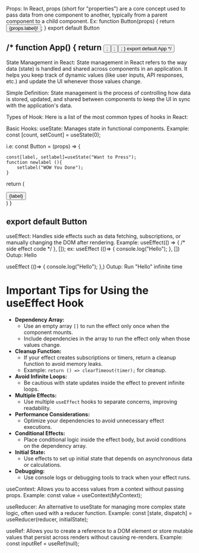 Props: 
In React, props (short for "properties") are a core concept used to pass data from one component to another, typically from a parent component to a child component.
Ex: 
function Button(props) {
  return <Button>{props.label}!</Button>;
}
export default Button


/* function App() {
  return 
  <Button label="Submit" />;
  <Button label="Edith" />;
  <Button label="Upload" />; 
}
export default App */
-----------------------------

State Management in React:
State management in React refers to the way data (state) is handled and shared across components in an application. It helps you keep track of dynamic values (like user inputs, API responses, etc.) and update the UI whenever those values change.

Simple Definition:
State management is the process of controlling how data is stored, updated, and shared between components to keep the UI in sync with the application's data.

Types of Hook:
Here is a list of the most common types of hooks in React:

Basic Hooks:
useState: Manages state in functional components.
Example: const [count, setCount] = useState(0);

i.e:
const Button = (props) => {

    const[label, setlabel]=useState("Want to Press");
    function newlabel (){
        setlabel("WOW You Done");
    }

  return (
    <div>
      <button onClick={newlabel}>{label}</button>
    </div>
  )
}

export default Button
----------------------------------------

useEffect: Handles side effects such as data fetching, subscriptions, or manually changing the DOM after rendering.
Example: useEffect(() => { /* side effect code */ }, []);
ex: 
  useEffect (()=> {
    console.log("Hello");
  }, [])
Outup: Hello

  useEffect (()=> {
    console.log("Hello");
  },)
Outup: Run "Hello" infinite time
<h1>Important Tips for Using the useEffect Hook</h1>
    <ul>
        <li><strong>Dependency Array:</strong>
            <ul>
                <li>Use an empty array <code>[]</code> to run the effect only once when the component mounts.</li>
                <li>Include dependencies in the array to run the effect only when those values change.</li>
            </ul>
        </li>
        <li><strong>Cleanup Function:</strong>
            <ul>
                <li>If your effect creates subscriptions or timers, return a cleanup function to avoid memory leaks.</li>
                <li>Example: <code>return () => clearTimeout(timer);</code> for cleanup.</li>
            </ul>
        </li>
        <li><strong>Avoid Infinite Loops:</strong>
            <ul>
                <li>Be cautious with state updates inside the effect to prevent infinite loops.</li>
            </ul>
        </li>
        <li><strong>Multiple Effects:</strong>
            <ul>
                <li>Use multiple <code>useEffect</code> hooks to separate concerns, improving readability.</li>
            </ul>
        </li>
        <li><strong>Performance Considerations:</strong>
            <ul>
                <li>Optimize your dependencies to avoid unnecessary effect executions.</li>
            </ul>
        </li>
        <li><strong>Conditional Effects:</strong>
            <ul>
                <li>Place conditional logic inside the effect body, but avoid conditions on the dependency array.</li>
            </ul>
        </li>
        <li><strong>Initial State:</strong>
            <ul>
                <li>Use effects to set up initial state that depends on asynchronous data or calculations.</li>
            </ul>
        </li>
        <li><strong>Debugging:</strong>
            <ul>
                <li>Use console logs or debugging tools to track when your effect runs.</li>
            </ul>
        </li>
    </ul>

useContext: Allows you to access values from a context without passing props.
Example: const value = useContext(MyContext);

useReducer: An alternative to useState for managing more complex state logic, often used with a reducer function.
Example: const [state, dispatch] = useReducer(reducer, initialState);

useRef: Allows you to create a reference to a DOM element or store mutable values that persist across renders without causing re-renders.
Example: const inputRef = useRef(null);

